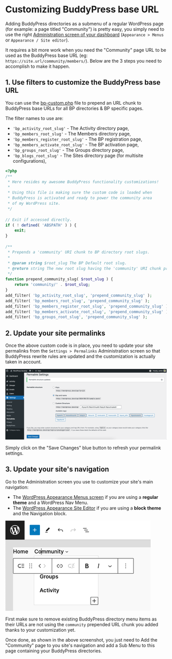 # Customizing BuddyPress base URL

Adding BuddyPress directories as a submenu of a regular WordPress page (for example: a page titled "Community") is pretty easy, you simply need to use the right [Administration screen of your dashboard](../administration/navigations/README.md) (`Appearance > Menus` or `Appearance / Site editor`).

It requires a bit more work when you need the "Community" page URL to be used as the BuddyPress base URL (eg: `https://site.url/community/members/`). Below are the 3 steps you need to accomplish to make it happen.

## 1. Use filters to customize the BuddyPress base URL

You can use the [bp-custom.php](functionalities.md) file to prepend an URL chunk to BuddyPress base URLs for all BP directories & BP specific pages.

The filter names to use are:

- `'bp_activity_root_slug'` - The Activity directory page,
- `'bp_members_root_slug'` - The Members directory page,
- `'bp_members_register_root_slug'` - The BP registration page,
- `'bp_members_activate_root_slug'` - The BP activation page,
- `'bp_groups_root_slug'` - The Groups directory page,
- `'bp_blogs_root_slug'` - The Sites directory page (for multisite configurations),

```php
<?php
/**
 * Here resides my awesome BuddyPress functionality customizations!
 *
 * Using this file is making sure the custom code is loaded when
 * BuddyPress is activated and ready to power the community area
 * of my WordPress site.
 */

// Exit if accessed directly.
if ( ! defined( 'ABSPATH' ) ) {
	exit;
}

/**
 * Prepends a 'community' URI chunk to BP directory root slugs.
 * 
 * @param string $root_slug The BP Default root slug.
 * @return string The new root slug having the 'community' URI chunk prepended.
 */
function prepend_community_slug( $root_slug ) {
	return 'community/' . $root_slug;
}
add_filter( 'bp_activity_root_slug', 'prepend_community_slug' );
add_filter( 'bp_members_root_slug', 'prepend_community_slug' );
add_filter( 'bp_members_register_root_slug', 'prepend_community_slug' );
add_filter( 'bp_members_activate_root_slug', 'prepend_community_slug' );
add_filter( 'bp_groups_root_slug', 'prepend_community_slug' );
```

## 2. Update your site permalinks

Once the above custom code is in place, you need to update your site permalinks from the `Settings > Permalinks` Administration screen so that BuddyPress rewrite rules are updated and the customization is actually taken in account.

![Permalinks settings screen](../assets/advanced-custom-root-slug-update-permalinks.png)

Simply click on the "Save Changes" blue button to refresh your permalink settings.

## 3. Update your site's navigation

Go to the Administration screen you use to customize your site's main navigation:

- The [WordPress Appearance Menus screen](../administration/navigations/README.md#appearance-menus-screen) if you are using a **regular theme** and a WordPress Nav Menu.
- The [WordPress Appearance Site Editor](../administration/navigations/README.md#site-editor-navigation) if you are using a **block theme** and the Navigation block.

![Community submenus](../assets/advanced-custom-root-slug-update-navigation-block.png)

First make sure to remove existing BuddyPress directory menu items as their URLs are not using the `community` prepended URL chunk you added thanks to your customization yet.

Once done, as shown in the above screenshot, you just need to Add the "Community" page to you site's navigation and add a Sub Menu to this page containing your BuddyPress directories.
